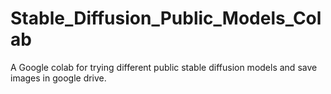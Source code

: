 # Stable_Diffusion_Public_Models_Colab
A Google colab for trying different public stable diffusion models and save images in google drive.
